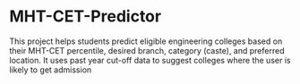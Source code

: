 # MHT-CET-Predictor
This project helps students predict eligible engineering colleges based on their MHT-CET percentile, desired branch, category (caste), and preferred location. It uses past year cut-off data to suggest colleges where the user is likely to get admission
